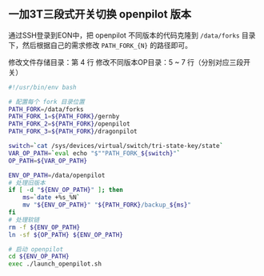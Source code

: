## 一加3T三段式开关切换 openpilot 版本

通过SSH登录到EON中，把 openpilot 不同版本的代码克隆到 `/data/forks` 目录下，然后根据自己的需求修改 `PATH_FORK_{N}` 的路径即可。

修改文件存储目录：第 4 行
修改不同版本OP目录：5 ~ 7 行（分别对应三段开关）

```bash
#!/usr/bin/env bash

# 配置每个 fork 目录位置
PATH_FORK=/data/forks
PATH_FORK_1=${PATH_FORK}/gernby
PATH_FORK_2=${PATH_FORK}/openpilot
PATH_FORK_3=${PATH_FORK}/dragonpilot

switch=`cat /sys/devices/virtual/switch/tri-state-key/state`
VAR_OP_PATH=`eval echo "$""PATH_FORK_${switch}"`
OP_PATH=${VAR_OP_PATH}

ENV_OP_PATH=/data/openpilot
# 处理旧版本
if [ -d "${ENV_OP_PATH}" ]; then
    ms=`date +%s_%N`
    mv "${ENV_OP_PATH}" "${PATH_FORK}/backup_${ms}"
fi
# 处理软链
rm -f ${ENV_OP_PATH}
ln -sf ${OP_PATH} ${ENV_OP_PATH}

# 启动 openpilot
cd ${ENV_OP_PATH}
exec ./launch_openpilot.sh
```

